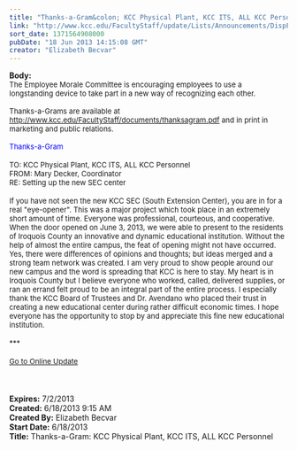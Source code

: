 ```yaml
---
title: "Thanks-a-Gram&colon; KCC Physical Plant, KCC ITS, ALL KCC Personnel"
link: "http://www.kcc.edu/FacultyStaff/update/Lists/Announcements/DispForm.aspx?ID=1146"
sort_date: 1371564908000
pubDate: "18 Jun 2013 14:15:08 GMT"
creator: "Elizabeth Becvar"
---
```


<div><b>Body:</b> <div class="ExternalClass0C022021C58248578DF4046414F83628">
<div><font size="2">The Employee Morale Committee is encouraging employees to use a longstanding device to take part in a new way of recognizing each other. <br /> <br />Thanks-a-Grams are available at </font><a href="/FacultyStaff/documents/thanksagram.pdf"><font size="2">http://www.kcc.edu/FacultyStaff/documents/thanksagram.pdf</font></a><font size="2"> and in print in marketing and public relations. <br /> <br /><font color="#0000ff">Thanks-a-Gram</font>  </font></div>
<div><br /><font size="2">TO: KCC Physical Plant, KCC ITS, ALL KCC Personnel<br />FROM: Mary Decker, Coordinator<br />RE: Setting up the new SEC center</font></div>
<div><br /><font size="2">If you have not seen the new KCC SEC (South Extension Center), you are in for a real &quot;eye-opener&quot;. This was a major project which took place in an extremely short amount of time. Everyone was professional, courteous, and cooperative.  When the door opened on June 3, 2013, we were able to present to the residents of Iroquois County an innovative and dynamic educational institution. Without the help of almost the entire campus, the feat of opening might not have occurred. Yes, there were differences of opinions and thoughts; but ideas merged and a strong team network was created. I am very proud to show people around our new campus and the word is spreading that KCC is here to stay. My heart is in Iroquois County but I believe everyone who worked, called, delivered supplies, or ran an errand felt proud to be an integral part of the entire process. I especially thank the KCC Board of Trustees and Dr. Avendano who placed their trust in creating a new educational center during rather difficult economic times. I hope everyone has the opportunity to stop by and appreciate this fine new educational institution.</font></div>
<div><font size="2"></font> </div>
<div><font size="2">***</font></div>
<div><font size="2"></font> </div>
<div><font size="2"><a href="/FacultyStaff/update/Pages/dailyupdate.aspx">Go to Online Update</a></font><font size="2"></font></div>
<div><font size="2"></font> </div>
<div><br /> </div></div></div>
<div><b>Expires:</b> 7/2/2013</div>
<div><b>Created:</b> 6/18/2013 9:15 AM</div>
<div><b>Created By:</b> Elizabeth Becvar</div>
<div><b>Start Date:</b> 6/18/2013</div>
<div><b>Title:</b> Thanks-a-Gram: KCC Physical Plant, KCC ITS, ALL KCC Personnel</div>
